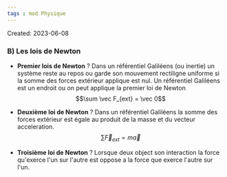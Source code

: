 ```yaml
---
tags : mod Physique
---
```

Created: 2023-06-08

### **B)** Les lois de Newton

- **Premier lois de Newton** 
  ?
Dans un référentiel Galiléens (ou inertie) un système reste au repos ou garde son mouvement rectiligne uniforme si la somme des forces extérieur applique est nul.
Un référentiel Galiléens est un endroit ou on peut applique la premier loi de Newton
$$\sum \vec F_{ext} = \vec 0$$

- **Deuxième loi de Newton**
?
Dans un référentiel Galiléens la somme des forces extérieur est égale au produit de la masse et du vecteur acceleration.
$$\sum \vec F_{ext} = m\vec a$$

- **Troisième loi de Newton**
?
Lorsque deux object son interaction la force qu'exerce l'un sur l'autre est oppose a la force que exerce l'autre sur l'un.
<!--SR:!2023-11-21,5,250-->
